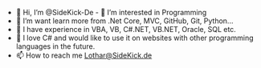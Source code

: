 - 👋 Hi, I’m @SideKick-De - 👀 I’m interested in Programming
- 🌱 I’m want learn more from .Net Core, MVC, GitHub, Git, Python...
- 🌱 I have experience in VBA, VB, C#.NET, VB.NET, Oracle, SQL etc.
- 🌱 I love C# and would like to use it on websites with other programming languages in the future.
- 📫 How to reach me Lothar@SideKick.de

<!---
SideKick-De/SideKick-De is a ✨ special ✨ repository because its `README.md` (this file) appears on your GitHub profile.
You can click the Preview link to take a look at your changes.
--->
